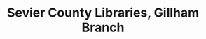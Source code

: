 ---
layout: repo
title: "Sevier County Libraries, Gillham Branch"
id: 1239
permalink: repos/1239/
---